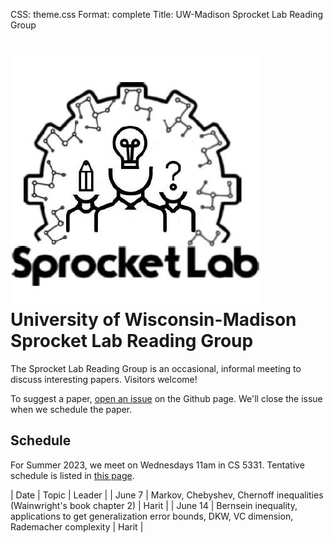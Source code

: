 CSS: theme.css
Format: complete
Title: UW-Madison Sprocket Lab Reading Group

# ![](sprocket_logo.jpeg "Sprocket Lab") University of Wisconsin-Madison Sprocket Lab Reading Group

The Sprocket Lab Reading Group is an occasional, informal meeting to discuss interesting papers. Visitors welcome!

To suggest a paper, [open an issue](https://github.com/SprocketLab/reading-group/issues) on the Github page. We'll close the issue when we schedule the paper.



## Schedule

For Summer 2023, we meet on Wednesdays 11am in CS 5331. Tentative schedule is listed in [this page](https://docs.google.com/spreadsheets/d/1Q_CPf7oDqPB703HyojC0W7FRZt2fLWXLdp2pCpDq9Xg/edit#gid=216649689).

| Date    | Topic                                                                                                          | Leader |
| June 7  | Markov, Chebyshev, Chernoff inequalities (Wainwright's book chapter 2)                                         | Harit  |
| June 14 | Bernsein inequality, applications to get generalization error bounds, DKW, VC dimension, Rademacher complexity | Harit  |
